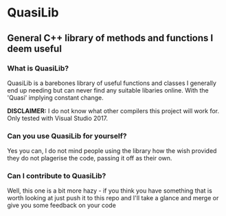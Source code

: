 # QuasiLib
## General C++ library of methods and functions I deem useful

### What is QuasiLib?

QuasiLib is a barebones library of useful functions and classes I generally end up needing but can never find any suitable libaries online. With the 'Quasi' implying constant change.

**DISCLAIMER:** I do not know what other compilers this project will work for. Only tested with Visual Studio 2017. 

### Can you use QuasiLib for yourself?

Yes you can, I do not mind people using the library how the wish provided they do not plagerise the code, passing it off as their own.

### Can I contribute to QuasiLib?

Well, this one is a bit more hazy - if you think you have something that is worth looking at just push it to this repo and I'll take a glance and merge or give you some feedback on your code
